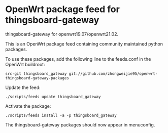 # OpenWrt package feed for thingsboard-gateway
thingsboard-gateway for openwrt19.07/openwrt21.02.

This is an OpenWrt package feed containing community maintained python packages.

To use these packages, add the following line to the feeds.conf in the OpenWrt buildroot:



    src-git thingsboard_gateway git://github.com/zhongweijie95/openwrt-thingsboard-gateway-packages


Update the feed:


    ./scripts/feeds update thingsboard_gateway 


Activate the package:


    ./scripts/feeds install -a -p thingsboard_gateway


The thingsboard-gateway packages should now appear in menuconfig.

